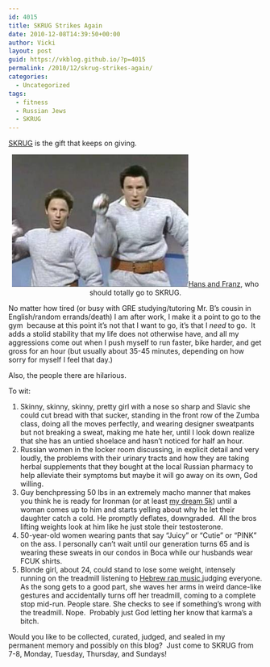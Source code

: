 ```yaml
---
id: 4015
title: SKRUG Strikes Again
date: 2010-12-08T14:39:50+00:00
author: Vicki
layout: post
guid: https://vkblog.github.io/?p=4015
permalink: /2010/12/skrug-strikes-again/
categories:
  - Uncategorized
tags:
  - fitness
  - Russian Jews
  - SKRUG
---
```

[SKRUG](https://vkblog.github.io/2010/11/18/skrug/) is the gift that keeps on giving.

<p style="text-align: center;">
  <a href="https://raw.githubusercontent.com/vkblog/vkblog.github.io/master/public/img/2010/12/hans-and-franz.jpg"><img class="aligncenter size-full wp-image-4017" title="hans-and-franz" src="https://raw.githubusercontent.com/vkblog/vkblog.github.io/master/public/img/2010/12/hans-and-franz.jpg" alt="" width="350" height="262" /></a><a href="http://en.wikipedia.org/wiki/Hans_and_Franz">Hans and Franz</a>, who should totally go to SKRUG.
</p>

No matter how tired (or busy with GRE studying/tutoring Mr. B&#8217;s cousin in English/random errands/death) I am after work, I make it a point to go to the gym  because at this point it&#8217;s not that I want to go, it&#8217;s that I _need_ to go.  It adds a stolid stability that my life does not otherwise have, and all my aggressions come out when I push myself to run faster, bike harder, and get gross for an hour (but usually about 35-45 minutes, depending on how sorry for myself I feel that day.)

Also, the people there are hilarious.

To wit:

  1. Skinny, skinny, skinny, pretty girl with a nose so sharp and Slavic she could cut bread with that sucker, standing in the front row of the Zumba class, doing all the moves perfectly, and wearing designer sweatpants but not breaking a sweat, making me hate her, until I look down realize that she has an untied shoelace and hasn&#8217;t noticed for half an hour.
  2. Russian women in the locker room discussing, in explicit detail and very loudly, the problems with their urinary tracts and how they are taking herbal supplements that they bought at the local Russian pharmacy to help alleviate their symptoms but maybe it will go away on its own, God willing.
  3. Guy benchpressing 50 lbs in an extremely macho manner that makes you think he is ready for Ironman (or at least [my dream 5k](http://www.yelp.com/events/miami-5k-hemingway-sunset-run-key-west)) until a woman comes up to him and starts yelling about why he let their daughter catch a cold. He promptly deflates, downgraded.  All the bros lifting weights look at him like he just stole their testosterone.
  4. 50-year-old women wearing pants that say &#8220;Juicy&#8221; or &#8220;Cutie&#8221; or &#8220;PINK&#8221; on the ass. I personally can&#8217;t wait until our generation turns 65 and is wearing these sweats in our condos in Boca while our husbands wear FCUK shirts.
  5. Blonde girl, about 24, could stand to lose some weight, intensely running on the treadmill listening to [Hebrew rap music](http://www.tabletmag.com/arts-and-culture/music/51141/message/),judging everyone. As the song gets to a good part, she waves her arms in weird dance-like gestures and accidentally turns off her treadmill, coming to a complete stop mid-run. People stare. She checks to see if something&#8217;s wrong with the treadmill. Nope.  Probably just God letting her know that karma&#8217;s a bitch.

Would you like to be collected, curated, judged, and sealed in my permanent memory and possibly on this blog?  Just come to SKRUG from 7-8, Monday, Tuesday, Thursday, and Sundays!
